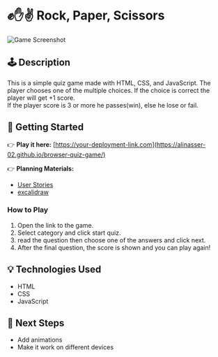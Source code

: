 # ✊✋✌️ Rock, Paper, Scissors

![Game Screenshot](./assets/screenshot.png)

## 🕹️ Description

This is a simple quiz game made with HTML, CSS, and JavaScript. 
The player chooses one of the multiple choices. If the choice is correct the player will get +1 score.  
If the player score is 3 or more he passes(win), else he lose or fail.

## 🚀 Getting Started

👉 **Play it here:** [https://your-deployment-link.com](https://alinasser-02.github.io/browser-quiz-game/)

👉 **Planning Materials:**
- [User Stories](./planning/user-stories.md)
- [excalidraw](./planning/excalidraw.png)

### How to Play
1. Open the link to the game.
2. Select category and click start quiz.
3. read the question then choose one of the answers and click next.
4. After the final question, the score is shown and you can play again!

## 💡 Technologies Used

- HTML
- CSS
- JavaScript

## 🚧 Next Steps

- Add animations
- Make it work on different devices